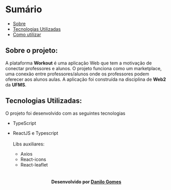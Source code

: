 
# Sumário

- [Sobre](#sobre)
- [Tecnologias Utilizadas](#tecnologias)
- [Como utilizar](#como-utilizar)

<a id="sobre"></a>

## Sobre o projeto:

A plataforma <strong>Workout</strong> é uma aplicação Web que tem a motivação de conectar professores e alunos.
O projeto funciona como um marketplace, uma conexão entre professores/alunos onde os professores podem oferecer aos alunos aulas.
A aplicação foi construída na disciplina de <strong>Web2</strong> da <strong>UFMS</strong>.

<a id="tecnologias"></a>

## Tecnologias Utilizadas:

O projeto foi desenvolvido com as seguintes tecnologias

- TypeScript

- ReactJS e Typescript<br><br>
Libs auxiliares:
  - Axios
  - React-icons
  - React-leaflet
  <br>


<h4 align="center">
    Desenvolvido por <a href="https://www.linkedin.com/in/danilo-gomes-394459103/" target="_blank">Danilo Gomes</a>
</h4>
